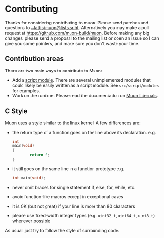 # Contributing

Thanks for considering contributing to muon.  Please send patches and questions
to <~lattis/muon@lists.sr.ht>.  Alternatively you may make a pull request at
<https://github.com/muon-build/muon>. Before making any big changes, please send
a proposal to the mailing list or open an issue so I can give you some pointers,
and make sure you don't waste your time.

## Contribution areas

There are two main ways to contribute to Muon:
- Add a [script module](scripting/adding_new_builtin.md).  There are several
  unimplemented modules that could likely be easily written as a script module.
  See `src/script/modules` for examples.
- Work on the runtime.  Please read the documentation on [Muon
  Internals](internals.md).

## C Style

Muon uses a style similar to the linux kernel.  A few differences are:

- the return type of a function goes on the line above its declaration.
  e.g.

  ```c
  int
  main(void)
  {
          return 0;
  }
  ```

- it still goes on the same line in a function prototype
  e.g.

  ```c
  int main(void);
  ```

- never omit braces for single statement if, else, for, while,  etc.
- avoid function-like macros except in exceptional cases
- it is OK (but not great) if your line is more than 80 characters
- please use fixed-width integer types (e.g. `uint32_t`, `uint64_t`, `uint8_t`)
  whenever possible

As usual, just try to follow the style of surrounding code.
